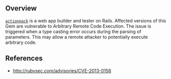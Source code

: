 ## Overview
[`actionpack`](https://rubygems.org/gems/actionpack) is a web app builder and tester on Rails.
Affected versions of this Gem are vulnerable to Arbitrary Remote Code Execution. The issue is triggered when a type casting error occurs during the parsing of parameters. This may allow a remote attacker to potentially execute arbitrary code.

## References
- http://rubysec.com/advisories/CVE-2013-0156
